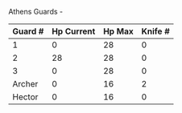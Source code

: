 Athens Guards -

| Guard # | Hp Current | Hp Max | Knife # |
| ------- | ---------- | ------ | ------- |
| 1       | 0         | 28     | 0       |
| 2       | 28         | 28     | 0       |
| 3       | 0         | 28     | 0       |
| Archer  | 0         | 16     | 2       |
| Hector  | 0         | 16     | 0       | 

